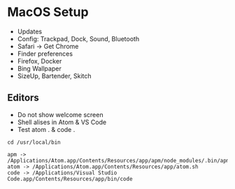 # MacOS Setup

- Updates
- Config: Trackpad, Dock, Sound, Bluetooth
- Safari -> Get Chrome
- Finder preferences
- Firefox, Docker
- Bing Wallpaper
- SizeUp, Bartender, Skitch

## Editors
- Do not show welcome screen
- Shell alises in Atom & VS Code
- Test atom . & code .

```
cd /usr/local/bin

apm -> /Applications/Atom.app/Contents/Resources/app/apm/node_modules/.bin/apm
atom -> /Applications/Atom.app/Contents/Resources/app/atom.sh
code -> /Applications/Visual Studio Code.app/Contents/Resources/app/bin/code

```
